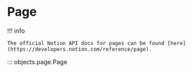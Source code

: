 # Page

!!! info

    The official Notion API docs for pages can be found [here](https://developers.notion.com/reference/page).

::: objects.page.Page
